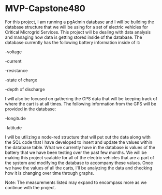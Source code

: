 # MVP-Capstone480
For this project, I am running a pgAdmin database and I will be building the database structure that we will be using for a set of electric vehicles for Critical Microgrid Services. 
This project will be dealing with data analysis and managing how data is getting stored inside of the database. The database currently has the following battery information inside of it:
  
  -voltage
  
  -current
  
  -resistance
  
  -state of charge
  
  -depth of discharge

I will also be focused on gathering the GPS data that will be keeping track of where the cart is at all times. 
The following information from the GPS will be provided in the database:
  
  -longitude
  
  -latitude

I will be utilizing a node-red structure that will put out the data along with the SQL code that I have developed to insert and update the values within the database table. What we currently have in the database is values of the battery that we have been testing over the past few months. We will be making this project scalable for all of the electric vehicles that are a part of the system and modifying the database to accompany these values. Once we have the values of all the carts, I'll be analyzing the data and checking how it is changing over time through graphs.

Note: The measurements listed may expand to encompass more as we continue with the project.
